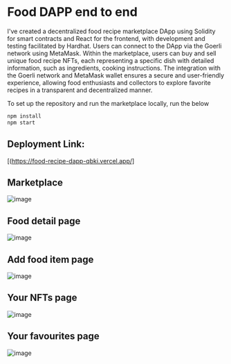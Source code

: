 # Food DAPP end to end

I've created a decentralized food recipe marketplace DApp using Solidity for smart contracts and React for the frontend, with development and testing facilitated by Hardhat. Users can connect to the DApp via the Goerli network using MetaMask. Within the marketplace, users can buy and  sell unique food recipe NFTs, each representing a specific dish with detailed information, such as ingredients, cooking instructions. The integration with the Goerli network and MetaMask wallet ensures a secure and user-friendly experience, allowing food enthusiasts and collectors to explore favorite recipes in a transparent and decentralized manner. 

To set up the repository and run the marketplace locally, run the below
```bash
npm install
npm start
```

## Deployment Link:
[(https://food-recipe-dapp-qbki.vercel.app/]



## Marketplace
![image](https://github.com/andavarapulikith/FOOD-RECIPE-DAPP-/assets/108012282/cfd1e967-2a79-401a-b710-cfcbe9c5a791)

## Food detail page
![image](https://github.com/andavarapulikith/FOOD-RECIPE-DAPP-/assets/108012282/ac6d0937-34bd-48cd-bfe4-c8b7f8edb865)

## Add food item page
![image](https://github.com/andavarapulikith/FOOD-RECIPE-DAPP-/assets/108012282/7c1ae191-620b-41a2-8634-7a72251b64b9)

## Your NFTs page
![image](https://github.com/andavarapulikith/FOOD-RECIPE-DAPP-/assets/108012282/994e6e5b-7785-4a7f-84a4-7bb1986473d6)

## Your favourites page
![image](https://github.com/andavarapulikith/FOOD-RECIPE-DAPP-/assets/108012282/0eb89270-9c14-4436-ba39-c5e41cc87534)







